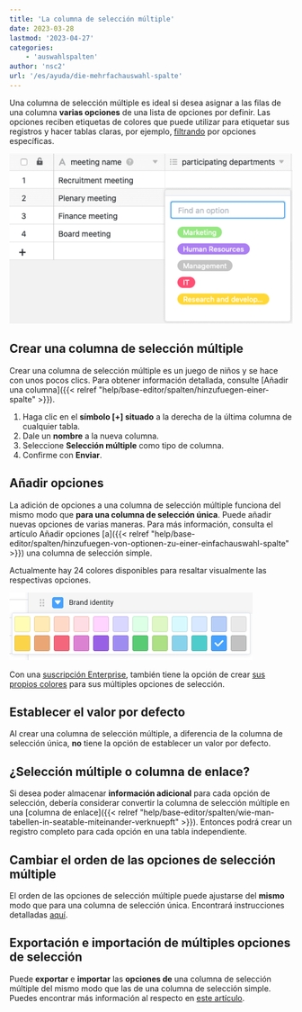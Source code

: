 ```yaml
---
title: 'La columna de selección múltiple'
date: 2023-03-28
lastmod: '2023-04-27'
categories:
    - 'auswahlspalten'
author: 'nsc2'
url: '/es/ayuda/die-mehrfachauswahl-spalte'
---
```


Una columna de selección múltiple es ideal si desea asignar a las filas de una columna **varias opciones** de una lista de opciones por definir. Las opciones reciben etiquetas de colores que puede utilizar para etiquetar sus registros y hacer tablas claras, por ejemplo, [filtrando](https://seatable.io/es/docs/ansichtsoptionen/filtern-von-eintraegen-in-einer-ansicht/) por opciones específicas.

![Ejemplo de tabla con una columna de selección múltiple](images/example-table-multiple-select.png)

## Crear una columna de selección múltiple

Crear una columna de selección múltiple es un juego de niños y se hace con unos pocos clics. Para obtener información detallada, consulte [Añadir una columna]({{< relref "help/base-editor/spalten/hinzufuegen-einer-spalte" >}}).

1. Haga clic en el **símbolo \[+\] situado** a la derecha de la última columna de cualquier tabla.
2. Dale un **nombre** a la nueva columna.
3. Seleccione **Selección múltiple** como tipo de columna.
4. Confirme con **Enviar**.

## Añadir opciones

La adición de opciones a una columna de selección múltiple funciona del mismo modo que **para una columna de selección única**. Puede añadir nuevas opciones de varias maneras. Para más información, consulta el artículo Añadir opciones [a]({{< relref "help/base-editor/spalten/hinzufuegen-von-optionen-zu-einer-einfachauswahl-spalte" >}}) una columna de selección simple.

Actualmente hay 24 colores disponibles para resaltar visualmente las respectivas opciones.

![Colores de la columna de selección única](images/farben-einfachauswahl.png)

Con una [suscripción Enterprise](https://seatable.io/es/docs/teamverwaltung-abonnement/abo-pakete/#3-toc-title), también tiene la opción de crear [sus propios colores](https://seatable.io/es/docs/arbeiten-mit-bases/eigene-farben-in-einer-base-hinzufuegen/) para sus múltiples opciones de selección.

## Establecer el valor por defecto

Al crear una columna de selección múltiple, a diferencia de la columna de selección única, **no** tiene la opción de establecer un valor por defecto.

## ¿Selección múltiple o columna de enlace?

Si desea poder almacenar **información adicional** para cada opción de selección, debería considerar convertir la columna de selección múltiple en una [columna de enlace]({{< relref "help/base-editor/spalten/wie-man-tabellen-in-seatable-miteinander-verknuepft" >}}). Entonces podrá crear un registro completo para cada opción en una tabla independiente.

## Cambiar el orden de las opciones de selección múltiple

El orden de las opciones de selección múltiple puede ajustarse del **mismo** modo que para una columna de selección única. Encontrará instrucciones detalladas [aquí](https://seatable.io/es/docs/auswahlspalten/aendern-der-reihenfolge-von-einfachauswahl-optionen/).

## Exportación e importación de múltiples opciones de selección

Puede **exportar** e **importar** las **opciones de** una columna de selección múltiple del mismo modo que las de una columna de selección simple. Puedes encontrar más información al respecto en [este artículo](https://seatable.io/es/docs/auswahlspalten/einfachauswahl-optionen-exportieren-und-importieren/).
